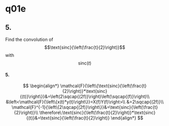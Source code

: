# q01e

## 5. 
Find the convolution of $$\text{sinc}{\left(\frac{t}{2}\right)}$$ with $$\text{sinc}{(t)}$$ 

#### 5.
$$
    \begin{align*}
    \mathcal{F}{\left\{\text{sinc}{\left(\frac{t}{2}\right)}*\text{sinc}{(t)}\right\}}&=\left(2\sqcap{(2f)}\right)\left(\sqcap{(f)}\right)\\
    &\left<\mathcal{F}{\left\{x(t)*y(t)\right\}}=X(f)Y(f)\right>\\
    &=2\sqcap{(2f)}\\
    \mathcal{F}^{-1}{\left\{2\sqcap{(2f)}\right\}}&=\text{sinc}{\left(\frac{t}{2}\right)}\\
    \therefore\:\text{sinc}{\left(\frac{t}{2}\right)}*\text{sinc}{(t)}&=\text{sinc}{\left(\frac{t}{2}\right)}
    \end{align*}
$$